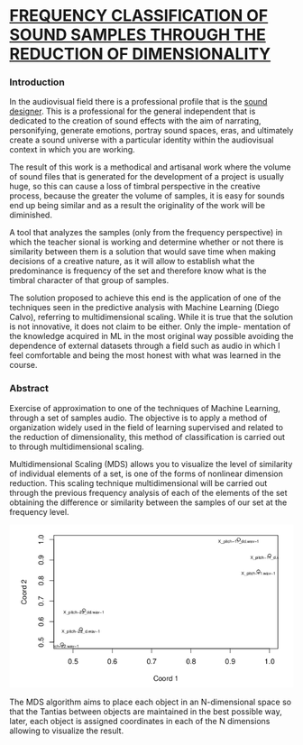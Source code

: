 
# [FREQUENCY CLASSIFICATION OF SOUND SAMPLES THROUGH THE REDUCTION OF DIMENSIONALITY](https://github.com/albertjimrod/personal_projects/tree/main/Master_thesis)

### Introduction

In the audiovisual field there is a professional profile that is the [sound designer](https://www.studiobinder.com/blog/what-does-a-sound-designer-do/). This is a professional for the general independent that is dedicated to the creation of sound effects with the aim of narrating, personifying, generate emotions, portray sound spaces, eras, and ultimately create a sound universe with a particular identity within the audiovisual context in which you are working.



The result of this work is a methodical and artisanal work where the volume of sound files that is generated for the development of a project is usually huge, so this can cause a loss of timbral perspective in the creative process, because the greater the volume of samples, it is easy for sounds end up being similar and as a result the originality of the work will be diminished.

A tool that analyzes the samples (only from the frequency perspective) in which the teacher sional is working and determine whether or not there is similarity between them is a solution that would save time when making decisions of a creative nature, as it will allow to establish what the predominance is frequency of the set and therefore know what is the timbral character of that group of samples.


The solution proposed to achieve this end is the application of one of the techniques seen in the predictive analysis with Machine Learning (Diego Calvo), referring to multidimensional scaling. While it is true that the solution is not innovative, it does not claim to be either. Only the imple- mentation of the knowledge acquired in ML in the most original way possible avoiding the dependence of external datasets through a field such as audio in which I feel comfortable and being the most honest with what was learned in the course.


### Abstract

Exercise of approximation to one of the techniques of Machine Learning, through a set of samples audio. The objective is to apply a method of organization widely used in the field of learning supervised and related to the reduction of dimensionality, this method of classification is carried out to through multidimensional scaling.

Multidimensional Scaling (MDS) allows you to visualize the level of similarity of individual elements of a set, is one of the forms of nonlinear dimension reduction. This scaling technique multidimensional will be carried out through the previous frequency analysis of each of the elements of the set obtaining the difference or similarity between the samples of our set at the frequency level. 

![freq_clas.png](../Master_thesis/_resources/23821a484c2843a78a8da19aa5ed6be8.png)

The MDS algorithm aims to place each object in an N-dimensional space so that the Tantias between objects are maintained in the best possible way, later, each object is assigned coordinates in each of the N dimensions allowing to visualize the result.
